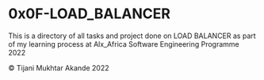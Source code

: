 # 0x0F-LOAD_BALANCER

This is a directory of all tasks and project done on LOAD BALANCER as part of my learning process at Alx_Africa Software Engineering Programme 2022

© Tijani Mukhtar Akande 2022
